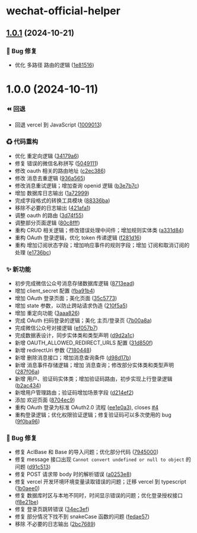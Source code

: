 # wechat-official-helper

## [1.0.1](https://github.com/CaoMeiYouRen/wechat-official-helper/compare/v1.0.0...v1.0.1) (2024-10-21)


### 🐛 Bug 修复

* 优化 多路径 路由的逻辑 ([1e81516](https://github.com/CaoMeiYouRen/wechat-official-helper/commit/1e81516))

# 1.0.0 (2024-10-11)


### ⏪ 回退

* 回退 vercel 到 JavaScript ([1009013](https://github.com/CaoMeiYouRen/wechat-official-helper/commit/1009013))


### ♻ 代码重构

* 优化 重定向逻辑 ([34179a6](https://github.com/CaoMeiYouRen/wechat-official-helper/commit/34179a6))
* 修复 错误的微信名称拼写 ([5049111](https://github.com/CaoMeiYouRen/wechat-official-helper/commit/5049111))
* 修改 oauth 相关的路由地址 ([c2ec386](https://github.com/CaoMeiYouRen/wechat-official-helper/commit/c2ec386))
* 修改 消息去重逻辑 ([936a565](https://github.com/CaoMeiYouRen/wechat-official-helper/commit/936a565))
* 修改消息重试逻辑；增加查询 openid 逻辑 ([b3e7b7c](https://github.com/CaoMeiYouRen/wechat-official-helper/commit/b3e7b7c))
* 增加 数据库日志输出 ([1a72999](https://github.com/CaoMeiYouRen/wechat-official-helper/commit/1a72999))
* 完成字段格式的转换工具模块 ([88336ba](https://github.com/CaoMeiYouRen/wechat-official-helper/commit/88336ba))
* 移除不必要的日志输出 ([421afa1](https://github.com/CaoMeiYouRen/wechat-official-helper/commit/421afa1))
* 调整 oauth 的路由 ([3d74f55](https://github.com/CaoMeiYouRen/wechat-official-helper/commit/3d74f55))
* 调整部分页面逻辑 ([80c8fff](https://github.com/CaoMeiYouRen/wechat-official-helper/commit/80c8fff))
* 重构 CRUD 相关逻辑；修改错误处理中间件；增加规则实体类 ([a331d84](https://github.com/CaoMeiYouRen/wechat-official-helper/commit/a331d84))
* 重构 OAuth 登录逻辑，优化 token 传递逻辑 ([f281d16](https://github.com/CaoMeiYouRen/wechat-official-helper/commit/f281d16))
* 重构 增加订阅状态字段；增加响应事件的规则字段；增加 订阅和取消订阅的处理 ([e1736bc](https://github.com/CaoMeiYouRen/wechat-official-helper/commit/e1736bc))


### ✨ 新功能

* 初步完成微信公众号消息存储数据库逻辑 ([8713ead](https://github.com/CaoMeiYouRen/wechat-official-helper/commit/8713ead))
* 增加 client_secret 配置 ([fba91b4](https://github.com/CaoMeiYouRen/wechat-official-helper/commit/fba91b4))
* 增加 OAuth 登录页面；美化页面 ([35c5773](https://github.com/CaoMeiYouRen/wechat-official-helper/commit/35c5773))
* 增加 state 参数，以防止跨站请求伪造 ([210f5a5](https://github.com/CaoMeiYouRen/wechat-official-helper/commit/210f5a5))
* 增加 重定向功能 ([3aaa826](https://github.com/CaoMeiYouRen/wechat-official-helper/commit/3aaa826))
* 完成 OAuth 扫码登录的逻辑；美化 主页/登录页 ([7b00a8a](https://github.com/CaoMeiYouRen/wechat-official-helper/commit/7b00a8a))
* 完成微信公众号对接逻辑 ([ef057b7](https://github.com/CaoMeiYouRen/wechat-official-helper/commit/ef057b7))
* 完成数据表设计，同步实体类和类型声明 ([d9d2a1c](https://github.com/CaoMeiYouRen/wechat-official-helper/commit/d9d2a1c))
* 新增 OAUTH_ALLOWED_REDIRECT_URLS 配置 ([31d850f](https://github.com/CaoMeiYouRen/wechat-official-helper/commit/31d850f))
* 新增 redirectUri 参数 ([7180448](https://github.com/CaoMeiYouRen/wechat-official-helper/commit/7180448))
* 新增 删除消息接口；增加消息查询条件 ([d98d17b](https://github.com/CaoMeiYouRen/wechat-official-helper/commit/d98d17b))
* 新增 消息事件存储逻辑；增加 消息查询；修改部分实体类和类型声明 ([287f06a](https://github.com/CaoMeiYouRen/wechat-official-helper/commit/287f06a))
* 新增 用户、验证码实体类；增加验证码路由，初步实现上行登录逻辑 ([b2ac434](https://github.com/CaoMeiYouRen/wechat-official-helper/commit/b2ac434))
* 新增用户管理路由；验证码增加场景字段 ([d214ef2](https://github.com/CaoMeiYouRen/wechat-official-helper/commit/d214ef2))
* 添加 欢迎页面 ([8704ec9](https://github.com/CaoMeiYouRen/wechat-official-helper/commit/8704ec9))
* 重构 OAuth 登录为标准 OAuth2.0 流程 ([ee1e0a3](https://github.com/CaoMeiYouRen/wechat-official-helper/commit/ee1e0a3)), closes [#4](https://github.com/CaoMeiYouRen/wechat-official-helper/issues/4)
* 重构登录逻辑；优化权限验证逻辑；修复验证码可以多次使用的 bug ([9f0ba96](https://github.com/CaoMeiYouRen/wechat-official-helper/commit/9f0ba96))


### 🐛 Bug 修复

* 修复 AclBase 和 Base 的导入问题；优化部分代码 ([7945000](https://github.com/CaoMeiYouRen/wechat-official-helper/commit/7945000))
* 修复 message 接口出现 `Cannot convert undefined or null to object` 的问题 ([d91c513](https://github.com/CaoMeiYouRen/wechat-official-helper/commit/d91c513))
* 修复 POST 请求带 body 时的解析错误 ([a0253e8](https://github.com/CaoMeiYouRen/wechat-official-helper/commit/a0253e8))
* 修复 vercel 开发环境环境变量读取错误的问题；迁移 vercel 到 typescript ([1b0aee0](https://github.com/CaoMeiYouRen/wechat-official-helper/commit/1b0aee0))
* 修复 数据库时区与本地不同时，时间显示错误的问题；优化登录授权接口 ([f8e21be](https://github.com/CaoMeiYouRen/wechat-official-helper/commit/f8e21be))
* 修复 登录页跳转错误 ([34ec3ef](https://github.com/CaoMeiYouRen/wechat-official-helper/commit/34ec3ef))
* 修复 部分情况下找不到 snakeCase 函数的问题 ([fedae57](https://github.com/CaoMeiYouRen/wechat-official-helper/commit/fedae57))
* 移除 不必要的日志输出 ([2bc7689](https://github.com/CaoMeiYouRen/wechat-official-helper/commit/2bc7689))
